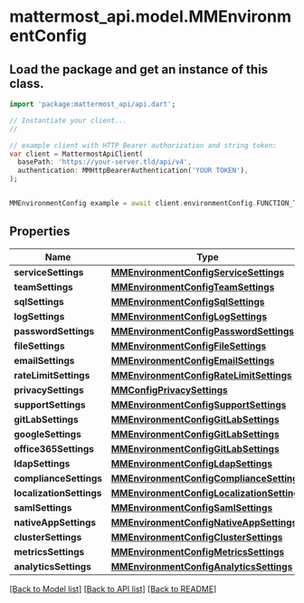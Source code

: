 # mattermost_api.model.MMEnvironmentConfig

## Load the package and get an instance of this class.
```dart
import 'package:mattermost_api/api.dart';

// Instantiate your client...
//

// example client with HTTP Bearer authorization and string token:
var client = MattermostApiClient(
  basePath: 'https://your-server.tld/api/v4',
  authentication: MMHttpBearerAuthentication('YOUR TOKEN'),
);


MMEnvironmentConfig example = await client.environmentConfig.FUNCTION_THAT_RETURNS_THIS_CLASS();

```

## Properties
Name | Type | Description | Notes
------------ | ------------- | ------------- | -------------
**serviceSettings** | [**MMEnvironmentConfigServiceSettings**](MMEnvironmentConfigServiceSettings.md) |  | [optional] 
**teamSettings** | [**MMEnvironmentConfigTeamSettings**](MMEnvironmentConfigTeamSettings.md) |  | [optional] 
**sqlSettings** | [**MMEnvironmentConfigSqlSettings**](MMEnvironmentConfigSqlSettings.md) |  | [optional] 
**logSettings** | [**MMEnvironmentConfigLogSettings**](MMEnvironmentConfigLogSettings.md) |  | [optional] 
**passwordSettings** | [**MMEnvironmentConfigPasswordSettings**](MMEnvironmentConfigPasswordSettings.md) |  | [optional] 
**fileSettings** | [**MMEnvironmentConfigFileSettings**](MMEnvironmentConfigFileSettings.md) |  | [optional] 
**emailSettings** | [**MMEnvironmentConfigEmailSettings**](MMEnvironmentConfigEmailSettings.md) |  | [optional] 
**rateLimitSettings** | [**MMEnvironmentConfigRateLimitSettings**](MMEnvironmentConfigRateLimitSettings.md) |  | [optional] 
**privacySettings** | [**MMConfigPrivacySettings**](MMConfigPrivacySettings.md) |  | [optional] 
**supportSettings** | [**MMEnvironmentConfigSupportSettings**](MMEnvironmentConfigSupportSettings.md) |  | [optional] 
**gitLabSettings** | [**MMEnvironmentConfigGitLabSettings**](MMEnvironmentConfigGitLabSettings.md) |  | [optional] 
**googleSettings** | [**MMEnvironmentConfigGitLabSettings**](MMEnvironmentConfigGitLabSettings.md) |  | [optional] 
**office365Settings** | [**MMEnvironmentConfigGitLabSettings**](MMEnvironmentConfigGitLabSettings.md) |  | [optional] 
**ldapSettings** | [**MMEnvironmentConfigLdapSettings**](MMEnvironmentConfigLdapSettings.md) |  | [optional] 
**complianceSettings** | [**MMEnvironmentConfigComplianceSettings**](MMEnvironmentConfigComplianceSettings.md) |  | [optional] 
**localizationSettings** | [**MMEnvironmentConfigLocalizationSettings**](MMEnvironmentConfigLocalizationSettings.md) |  | [optional] 
**samlSettings** | [**MMEnvironmentConfigSamlSettings**](MMEnvironmentConfigSamlSettings.md) |  | [optional] 
**nativeAppSettings** | [**MMEnvironmentConfigNativeAppSettings**](MMEnvironmentConfigNativeAppSettings.md) |  | [optional] 
**clusterSettings** | [**MMEnvironmentConfigClusterSettings**](MMEnvironmentConfigClusterSettings.md) |  | [optional] 
**metricsSettings** | [**MMEnvironmentConfigMetricsSettings**](MMEnvironmentConfigMetricsSettings.md) |  | [optional] 
**analyticsSettings** | [**MMEnvironmentConfigAnalyticsSettings**](MMEnvironmentConfigAnalyticsSettings.md) |  | [optional] 

[[Back to Model list]](../GENERATED_README.md#documentation-for-models) [[Back to API list]](../GENERATED_README.md#documentation-for-api-endpoints) [[Back to README]](../GENERATED_README.md)


